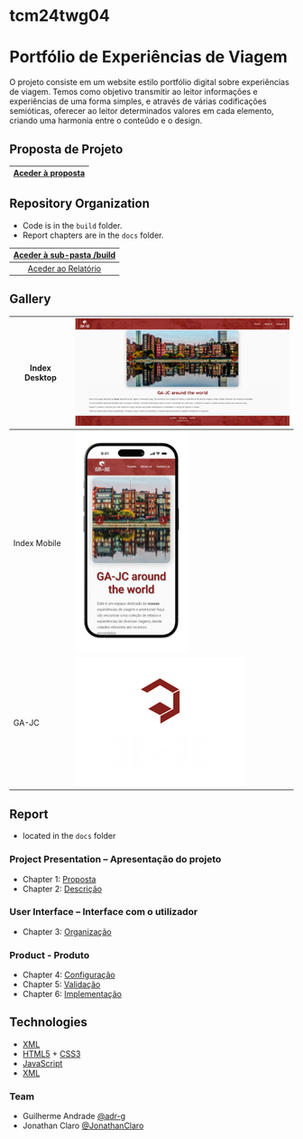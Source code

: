 # tcm24twg04
# Portfólio de Experiências de Viagem

O projeto consiste em um website estilo portfólio digital sobre experiências de viagem. Temos como objetivo transmitir ao leitor informações e experiências de uma forma simples, e através de várias codificações semióticas, oferecer ao leitor determinados valores em cada elemento, criando uma harmonia entre o conteûdo e o design.

## Proposta de Projeto

| [Aceder à proposta](docs/Proposta.md) |
|:----------------------------------:|

## Repository Organization

- Code is in the `build` folder.
- Report chapters are in the `docs` folder.

| [Aceder à sub-pasta /build](build/) |
|:----------------------------------:|
| [Aceder ao Relatório](docs/Relatório.md) |

## Gallery

| Index Desktop | <img src="docs/docs-img/index.png" alt="Index" width="400" /> |
|-------|-------|
| Index Mobile | <img src="docs/docs-img/mobile-index.png" alt="M Index" width="200" /> |
| GA-JC | <img src="build/images/GA-JC.png" alt="GA-JC" width="300" /> |

## Report
- located in the `docs` folder

### Project Presentation – Apresentação do projeto
- Chapter 1: [Proposta](docs/C1.md)
- Chapter 2: [Descrição](docs/C2.md)

### User Interface – Interface com o utilizador

- Chapter 3: [Organização](docs/C3.md)

### Product - Produto

- Chapter 4: [Configuração](docs/C4.md)
- Chapter 5: [Validação](docs/C5.md)
- Chapter 6: [Implementação](docs/C6.md)

## Technologies

- [XML](https://www.w3schools.com/xml/)
- [HTML5](https://www.w3schools.com/html/html5_intro.asp) + [CSS3](https://www.w3schools.com/css/css_intro.asp)
- [JavaScript](https://www.w3schools.com/js/)
- [XML](https://www.w3schools.com/xml/)



### Team
- Guilherme Andrade [@adr-g](https://github.com/adr-g)
- Jonathan Claro [@JonathanClaro](https://github.com/JonathanClaro)
